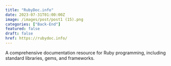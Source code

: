 ```yaml
---
title: "RubyDoc.info"
date: 2023-07-31T01:00:00Z
image: /images/post/post1 (15).png
categories: ["Back-End"]
featured: false
draft: false
href: https://rubydoc.info/
---
```

A comprehensive documentation resource for Ruby programming, including standard libraries, gems, and frameworks.
